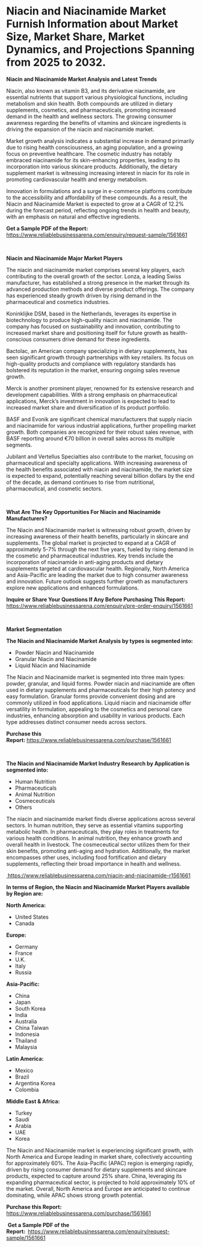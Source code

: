 <p><h1>Niacin and Niacinamide Market Furnish Information about Market Size, Market Share, Market Dynamics, and Projections Spanning from 2025 to 2032.</h1></p><p><strong>Niacin and Niacinamide Market Analysis and Latest Trends</strong></p>
<p><p>Niacin, also known as vitamin B3, and its derivative niacinamide, are essential nutrients that support various physiological functions, including metabolism and skin health. Both compounds are utilized in dietary supplements, cosmetics, and pharmaceuticals, promoting increased demand in the health and wellness sectors. The growing consumer awareness regarding the benefits of vitamins and skincare ingredients is driving the expansion of the niacin and niacinamide market.</p><p>Market growth analysis indicates a substantial increase in demand primarily due to rising health consciousness, an aging population, and a growing focus on preventive healthcare. The cosmetic industry has notably embraced niacinamide for its skin-enhancing properties, leading to its incorporation into various skincare products. Additionally, the dietary supplement market is witnessing increasing interest in niacin for its role in promoting cardiovascular health and energy metabolism.</p><p>Innovation in formulations and a surge in e-commerce platforms contribute to the accessibility and affordability of these compounds. As a result, the Niacin and Niacinamide Market is expected to grow at a CAGR of 12.2% during the forecast period, reflecting ongoing trends in health and beauty, with an emphasis on natural and effective ingredients.</p></p>
<p><strong>Get a Sample PDF of the Report:&nbsp;</strong> <a href="https://www.reliablebusinessarena.com/enquiry/request-sample/1561661?utm_campaign=3676&utm_medium=2&utm_source=Github&utm_content=ia&utm_term=19042025&utm_id=niacin-and-niacinamide">https://www.reliablebusinessarena.com/enquiry/request-sample/1561661</a></p>
<p>&nbsp;</p>
<p><strong>Niacin and Niacinamide Major Market Players</strong></p>
<p><p>The niacin and niacinamide market comprises several key players, each contributing to the overall growth of the sector. Lonza, a leading Swiss manufacturer, has established a strong presence in the market through its advanced production methods and diverse product offerings. The company has experienced steady growth driven by rising demand in the pharmaceutical and cosmetics industries.</p><p>Koninklijke DSM, based in the Netherlands, leverages its expertise in biotechnology to produce high-quality niacin and niacinamide. The company has focused on sustainability and innovation, contributing to increased market share and positioning itself for future growth as health-conscious consumers drive demand for these ingredients.</p><p>Bactolac, an American company specializing in dietary supplements, has seen significant growth through partnerships with key retailers. Its focus on high-quality products and compliance with regulatory standards has bolstered its reputation in the market, ensuring ongoing sales revenue growth.</p><p>Merck is another prominent player, renowned for its extensive research and development capabilities. With a strong emphasis on pharmaceutical applications, Merck’s investment in innovation is expected to lead to increased market share and diversification of its product portfolio.</p><p>BASF and Evonik are significant chemical manufacturers that supply niacin and niacinamide for various industrial applications, further propelling market growth. Both companies are recognized for their robust sales revenue, with BASF reporting around €70 billion in overall sales across its multiple segments.</p><p>Jubilant and Vertellus Specialties also contribute to the market, focusing on pharmaceutical and specialty applications. With increasing awareness of the health benefits associated with niacin and niacinamide, the market size is expected to expand, potentially reaching several billion dollars by the end of the decade, as demand continues to rise from nutritional, pharmaceutical, and cosmetic sectors.</p></p>
<p>&nbsp;</p>
<p><strong>What Are The Key Opportunities For Niacin and Niacinamide Manufacturers?</strong></p>
<p><p>The Niacin and Niacinamide market is witnessing robust growth, driven by increasing awareness of their health benefits, particularly in skincare and supplements. The global market is projected to expand at a CAGR of approximately 5-7% through the next five years, fueled by rising demand in the cosmetic and pharmaceutical industries. Key trends include the incorporation of niacinamide in anti-aging products and dietary supplements targeted at cardiovascular health. Regionally, North America and Asia-Pacific are leading the market due to high consumer awareness and innovation. Future outlook suggests further growth as manufacturers explore new applications and enhanced formulations.</p></p>
<p><strong>Inquire or Share Your Questions If Any Before Purchasing This Report:</strong> <a href="https://www.reliablebusinessarena.com/enquiry/pre-order-enquiry/1561661?utm_campaign=3676&utm_medium=2&utm_source=Github&utm_content=ia&utm_term=19042025&utm_id=niacin-and-niacinamide">https://www.reliablebusinessarena.com/enquiry/pre-order-enquiry/1561661</a></p>
<p>&nbsp;</p>
<p><strong>Market Segmentation</strong></p>
<p><strong>The Niacin and Niacinamide Market Analysis by types is segmented into:</strong></p>
<p><ul><li>Powder Niacin and Niacinamide</li><li>Granular Niacin and Niacinamide</li><li>Liquid Niacin and Niacinamide</li></ul></p>
<p><p>The Niacin and Niacinamide market is segmented into three main types: powder, granular, and liquid forms. Powder niacin and niacinamide are often used in dietary supplements and pharmaceuticals for their high potency and easy formulation. Granular forms provide convenient dosing and are commonly utilized in food applications. Liquid niacin and niacinamide offer versatility in formulation, appealing to the cosmetics and personal care industries, enhancing absorption and usability in various products. Each type addresses distinct consumer needs across sectors.</p></p>
<p><strong>Purchase this Report:&nbsp;</strong><a href="https://www.reliablebusinessarena.com/purchase/1561661?utm_campaign=3676&utm_medium=2&utm_source=Github&utm_content=ia&utm_term=19042025&utm_id=niacin-and-niacinamide">https://www.reliablebusinessarena.com/purchase/1561661</a></p>
<p>&nbsp;</p>
<p><strong>The Niacin and Niacinamide Market Industry Research by Application is segmented into:</strong></p>
<p><ul><li>Human Nutrition</li><li>Pharmaceuticals</li><li>Animal Nutrition</li><li>Cosmeceuticals</li><li>Others</li></ul></p>
<p><p>The niacin and niacinamide market finds diverse applications across several sectors. In human nutrition, they serve as essential vitamins supporting metabolic health. In pharmaceuticals, they play roles in treatments for various health conditions. In animal nutrition, they enhance growth and overall health in livestock. The cosmeceutical sector utilizes them for their skin benefits, promoting anti-aging and hydration. Additionally, the market encompasses other uses, including food fortification and dietary supplements, reflecting their broad importance in health and wellness.</p></p>
<p><a href="https://www.reliablebusinessarena.com/niacin-and-niacinamide-r1561661?utm_campaign=3676&utm_medium=2&utm_source=Github&utm_content=ia&utm_term=19042025&utm_id=niacin-and-niacinamide">&nbsp;https://www.reliablebusinessarena.com/niacin-and-niacinamide-r1561661</a></p>
<p><strong>In terms of Region, the Niacin and Niacinamide Market Players available by Region are:</strong></p>
<p>
    <p> <strong> North America: </strong>
        <ul>
            <li>United States</li>
            <li>Canada</li>
        </ul>
        </p> 
    <p> <strong> Europe: </strong>
        <ul>
            <li>Germany</li>
            <li>France</li>
            <li>U.K.</li>
            <li>Italy</li>
            <li>Russia</li>
        </ul>
        </p> 
    <p> <strong> Asia-Pacific: </strong>
        <ul>
            <li>China</li>
            <li>Japan</li>
            <li>South Korea</li>
            <li>India</li>
            <li>Australia</li>
            <li>China Taiwan</li>
            <li>Indonesia</li>
            <li>Thailand</li>
            <li>Malaysia</li>
        </ul>
        </p> 
    <p> <strong> Latin America: </strong>
        <ul>
            <li>Mexico</li>
            <li>Brazil</li>
            <li>Argentina Korea</li>
            <li>Colombia</li>
        </ul>
        </p> 
    <p> <strong> Middle East & Africa: </strong>
        <ul>
            <li>Turkey</li>
            <li>Saudi</li>
            <li>Arabia</li>
            <li>UAE</li>
            <li>Korea</li>
        </ul>
    </p>
    </p>
<p><p>The Niacin and Niacinamide market is experiencing significant growth, with North America and Europe leading in market share, collectively accounting for approximately 60%. The Asia-Pacific (APAC) region is emerging rapidly, driven by rising consumer demand for dietary supplements and skincare products, expected to capture around 25% share. China, leveraging its expanding pharmaceutical sector, is projected to hold approximately 10% of the market. Overall, North America and Europe are anticipated to continue dominating, while APAC shows strong growth potential.</p></p>
<p><strong>Purchase this Report: </strong><a href="https://www.reliablebusinessarena.com/purchase/1561661?utm_campaign=3676&utm_medium=2&utm_source=Github&utm_content=ia&utm_term=19042025&utm_id=niacin-and-niacinamide">https://www.reliablebusinessarena.com/purchase/1561661</a></p>
<p>&nbsp;<strong>Get a Sample PDF of the Report:&nbsp;&nbsp;</strong><a href="https://www.reliablebusinessarena.com/enquiry/request-sample/1561661?utm_campaign=3676&utm_medium=2&utm_source=Github&utm_content=ia&utm_term=19042025&utm_id=niacin-and-niacinamide">https://www.reliablebusinessarena.com/enquiry/request-sample/1561661</a></p>
<p><strong></strong></p>
<p><p></p><p></p><p></p></p>
